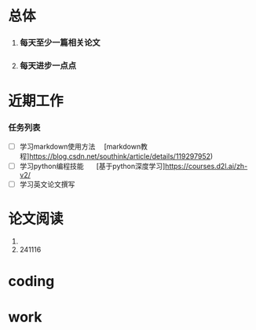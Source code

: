 # **总体**
1. ### 每天至少一篇相关论文
2. ### 每天进步一点点 

# **近期工作**
### 任务列表
- [ ] 学习markdown使用方法&emsp;
[markdown教程]https://blog.csdn.net/southink/article/details/119297952)
- [ ] 学习python编程技能&nbsp; &emsp;
[基于python深度学习]https://courses.d2l.ai/zh-v2/
- [ ] 学习英文论文撰写

# 论文阅读
1. 
2. 241116 


# coding



# work










